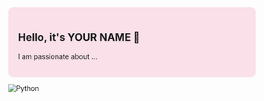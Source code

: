 <div style="background-color: #f9e0e9; padding: 20px; border-radius: 10px;">
  
## Hello, it's YOUR NAME 👋

I am passionate about ...
  
</div>

![Python](https://img.shields.io/badge/-Python-3776AB?logo=python&logoColor=white&style=for-the-badge)


